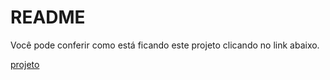 # README

Você pode conferir como está ficando este projeto clicando no link abaixo.

<a href="https://r3dson.github.io/estudo-04-11-2018/" target="_blank" title="link para o projeto">projeto</a>
